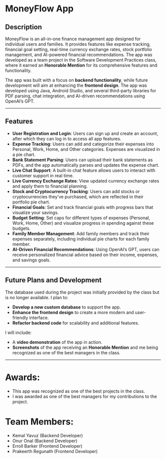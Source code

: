 # MoneyFlow App

## Description
MoneyFlow is an all-in-one finance management app designed for individual users and families. It provides features like expense tracking, financial goal setting, real-time currency exchange rates, stock portfolio management, and AI-powered financial recommendations. The app was developed as a team project in the Software Development Practices class, where it earned an **Honorable Mention** for its comprehensive features and functionality.

The app was built with a focus on **backend functionality**, while future development will aim at enhancing the **frontend design**. The app was developed using Java, Android Studio, and several third-party libraries for PDF parsing, chat integration, and AI-driven recommendations using OpenAI’s GPT.

---

## Features
- **User Registration and Login**: Users can sign up and create an account, after which they can log in to access all app features.
- **Expense Tracking**: Users can add and categorize their expenses into Personal, Work, Home, and Other categories. Expenses are visualized in a pie chart.
- **Bank Statement Parsing**: Users can upload their bank statements as PDFs, and the app automatically parses and updates the expense chart.
- **Live Chat Support**: A built-in chat feature allows users to interact with customer support in real time.
- **Live Currency Exchange Rates**: View updated currency exchange rates and apply them to financial planning.
- **Stock and Cryptocurrency Tracking**: Users can add stocks or cryptocurrencies they’ve purchased, which are reflected in their portfolio pie chart.
- **Financial Goals**: Set and track financial goals with progress bars that visualize your savings.
- **Budget Setting**: Set caps for different types of expenses (Personal, Work, Home, Other) and visualize progress in spending against these budgets.
- **Family Member Management**: Add family members and track their expenses separately, including individual pie charts for each family member.
- **AI-Driven Financial Recommendations**: Using OpenAI’s GPT, users can receive personalized financial advice based on their income, expenses, and savings goals.

---

## Future Plans and Development
The database used during the project was initially provided by the class but is no longer available. I plan to:
- **Develop a new custom database** to support the app.
- **Enhance the frontend design** to create a more modern and user-friendly interface.
- **Refactor backend code** for scalability and additional features.

I will include:
- A **video demonstration** of the app in action.
- **Screenshots** of the app receiving an **Honorable Mention** and me being recognized as one of the best managers in the class.
  
---

# Awards:

- This app was recognized as one of the best projects in the class.
- I was awarded as one of the best managers for my contributions to the project.

# Team Members:

- Kemal Yavuz (Backend Developer)
- Onur Onal (Backend Developer)
- Erroll Barker (Frontend Developer)
- Prakeerth Regunath (Frontend Developer)
